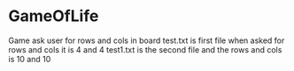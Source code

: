 # GameOfLife
Game ask user for rows and cols in board 
test.txt is first file when asked for rows and cols it is 4 and 4
test1.txt is the second file and the rows and cols is 10 and 10
